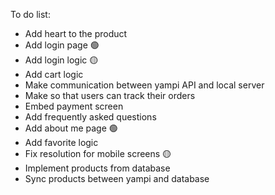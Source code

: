 To do list: 

- Add heart to the product
- Add login page 🟢
- Add login logic 🟡
- Add cart logic
- Make communication between yampi API and local server
- Make so that users can track their orders
- Embed payment screen
- Add frequently asked questions
- Add about me page 🟢
- Add favorite logic
- Fix resolution for mobile screens 🟡
- Implement products from database
- Sync products between yampi and database
  
